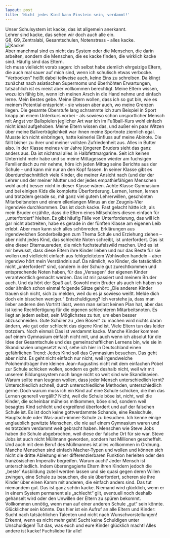 ```yaml
---
layout: post
title: 'Nicht jedes Kind kann Einstein sein, verdammt!'
---
```


Unser Schulsystem ist kacke, das ist allgemein anerkannt.  
Lehrer sind kacke, das sehen wir doch auch alle ein.  
G8, G9, Zentralabi, Gesamtschulen, Notenstress - alles kacke.  
![Kacke!](http://farm4.staticflickr.com/3769/13151040724_2e677d8c62_c.jpg)  
Aber manchmal sind es nicht das System oder die Menschen, die darin arbeiten, sondern die Menschen, die es kacke finden, die wirklich kacke sind. Häufig sind das Eltern.  
Ich muss vielleicht vorab sagen: Ich selbst habe ziemlich ehrgeizige Eltern, die auch mal sauer auf mich sind, wenn ich schulisch etwas verbocke. "Verbocken" heißt dabei teilweise auch, keine Eins zu schreiben. Da klingt zunächst nach asiatischen Supermoms und überhöhten Erwartungen, tatsächlich ist es meist aber vollkommen berechtigt. Meine Eltern wissen, wozu ich fähig bin, wenn ich meinen Arsch in die Hand nehme und einfach lerne. Mein Bestes gebe. Meine Eltern wollen, dass ich so gut bin, wie es meinem Potential entspricht - sie wissen aber auch, wo meine Grenzen liegen. Die gesamte Oberstufe lang schrammte ich zum Beispiel in Sport knapp an einem Unterkurs vorbei - als sowieso schon unsportlicher Mensch mit Angst vor Ballspielen jeglicher Art war ich im Fußball-Kurs wohl einfach nicht ideal aufgehoben. Meine Eltern wissen das, und außer ein paar Witzen über meine Ballverträglichkeit war ihnen meine Sportnote ziemlich egal. Musste ich nicht einbringen, hatte keinerlei Einfluss auf meine Abinote. 
Die fällt bisher zu ihrer und meiner vollsten Zufriedenheit aus. Alles in Butter also.
In der Klasse meines vier Jahre jüngeren Bruders sieht das ganz anders aus. Da ist nichtmal alles in Halbfettmargarine. Seit ich keinen Unterricht mehr habe und so meine Mittagessen wieder am fuchsigen Familientisch zu mir nehme, höre ich jeden Mittag seine Berichte aus der Schule – und kann mir nur an den Kopf fassen. In seiner Klasse gibt es überdurchschnittlich viele Kinder, die meiner Ansicht nach (und der der Lehrer und der meiner Mutter und der jedes empathiefähigen Menschen wohl auch) besser nicht in dieser Klasse wären. Achte Klasse Gymnasium und bei einigen Kids die komplette Überforderung. Lernen, lernen, lernen und trotzdem gerade so, mit ganz viel gutem Lehrerwillen, geschönten Mitarbeitsnoten und einem ellenlangen Minus an der Zeugnis-Vier irgendwie durchkommen. Das ist doch kacke. 
Fast gelacht hätte ich, als mein Bruder erzählte, dass die Eltern eines Mitschülers diesen einfach für „unterfordert“ hielten. Es gibt häufig Fälle von Unterforderung, das will ich gar nicht abstreiten, habe es gerade in der fünften Klasse am eigenen Leib erlebt. Aber man kann sich alles schönreden, Erklärungen aus irgendwelchen Sonderbeilagen zum Thema Schule und Erziehung ziehen – aber nicht jedes Kind, das schlechte Noten schreibt, ist unterfordert. Das ist eine dieser Elternausreden, die mich fuchsteufelswild machen. Und es ist mir bewusst, dass diese Eltern ihre Kinder lieben und nur das Beste für sie wollen und vielleicht einfach aus fehlgeleitetem Wohlwollen handeln – aber irgendwo hört mein Verständnis auf. Da nämlich, wo Kinder, die tatsächlich nicht „unterfordert“ sind, sondern in der Schule gut zurechtkommen und entsprechende Noten haben, für das „Versagen“ der eigenen Kinder verantwortlich gemacht werden. Das ist mir passiert und meinem Bruder auch. Und da hört der Spaß auf. 
Sowohl mein Bruder als auch ich haben so oder ähnlich schon einmal folgende Sätze gehört: „Die anderen Kinder trauen sich nicht, sich zu melden, weil du es ja sowieso weißt. Melde dich doch ein bisschen weniger.“
Entschuldigung? Ich verstehe ja, dass man lieber anderen den Vortritt lässt, wenn man selbst keinen Plan hat, aber das ist keine Rechtfertigung für die eigenen schlechteren Mitarbeitsnoten. Es liegt an jedem selbst, sein Möglichstes zu tun, um eben besser abzuschneiden. Gute Schüler zu „den Bösen“ zu machen wird nichts daran ändern, wie gut oder schlecht das eigene Kind ist. Viele Eltern tun das leider trotzdem. Noch einmal: Das ist verdammt kacke. 
Manche Kinder kommen auf einem Gymnasium einfach nicht mit, und auch wenn ich absolut für die Idee der Gesamtschule und des gemeinschaftlichen Lernens bin, wie sie in Skandinavien umgesetzt wird, sehe ich hier in Deutschland einen gefährlichen Trend: Jedes Kind soll das Gymnasium besuchen. Das geht aber nicht. Es geht nicht einfach nur nicht, weil irgendwelche Polohemdträger ihre kleinen Jean-Augustins nicht mit dem einfachen Pöbel zur Schule schicken wollen, sondern es geht deshalb nicht, weil wir mit unserem Bildungssystem noch lange nicht so weit sind wie Skandinavien. 
Warum sollte man leugnen wollen, dass jeder Mensch unterschiedlich lernt? Unterschiedlich schnell, durch unterschiedliche Methoden, unterschiedlich gerne. 
Doch warum muss ich ein Kind auf eine Schule schicken, die ihm das Lernen generell vergällt? Nicht, weil die Schule böse ist, nicht, weil die Kinder, die scheinbar mühelos mitkommen, böse sind, sondern weil besagtes Kind schlicht und ergreifend überfordert und auf der falschen Schule ist.
Es ist doch keine gottverdammte Schande, eine Realschule, Hauptschule oder Was-auch-immer-Schule zu besuchen. Ich kenne einige unglaublich gewitzte Menschen, die nie auf einem Gymnasium waren und es trotzdem verdammt weit gebracht haben. Menschen wie Steve Jobs haben die Schule abgebrochen, weil diese der falsche Ort für sie war. Steve Jobs ist auch nicht Müllmann geworden, sondern hat Millionen gescheffelt. Und auch mit dem Beruf des Müllmannes ist alles vollkommen in Ordnung. Manche Menschen sind einfach Macher-Typen und wollen und können sich nicht die dritte Ableitung einer differenzierbaren Funktion herleiten oder den französischen Imperativ begreifen.
Warum auch? Jeder Mensch ist unterschiedlich. Indem überengagierte Eltern ihren Kindern jedoch die „beste“ Ausbildung zuteil werden lassen und sie quasi gegen deren Willen zwingen, eine Schule zu besuchen, die sie überfordert, scheren sie ihre Kinder über einen Kamm mit anderen, die einfach anders sind. Das tut niemandem gut. Das ist ganz schön kacke.
Niemand wird glücklich, wenn er in einem System permanent als „schlecht“ gilt, eventuell noch deshalb gehänselt wird oder den Unwillen der Eltern zu spüren bekommt.
Vollkommen unnötig, wenn man auf einer anderen Schule „gut“ sein könnte. Glücklicher sein könnte.
Das hier ist ein Aufruf an alle Eltern und Kinder:
Sucht nach tatsächlichen Talenten und nicht nach Wunschvorstellungen!
Erkennt, wenn es nicht mehr geht!
Sucht keine Schuldigen unter Unschuldigen!
Tut das, was euch und eure Kinder glücklich macht!
Alles andere ist kacke!
Fuchsliebe für alle!

